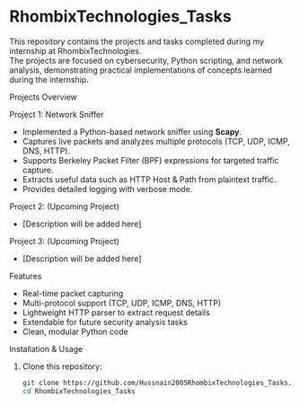 # RhombixTechnologies_Tasks

This repository contains the projects and tasks completed during my internship at RhombixTechnologies.  
The projects are focused on cybersecurity, Python scripting, and network analysis, demonstrating practical implementations of concepts learned during the internship.



Projects Overview

 Project 1: Network Sniffer
- Implemented a Python-based network sniffer using **Scapy**.
- Captures live packets and analyzes multiple protocols (TCP, UDP, ICMP, DNS, HTTP).
- Supports Berkeley Packet Filter (BPF) expressions for targeted traffic capture.
- Extracts useful data such as HTTP Host & Path from plaintext traffic.
- Provides detailed logging with verbose mode.

 Project 2: (Upcoming Project)
- [Description will be added here]

 Project 3: (Upcoming Project)
- [Description will be added here]



 Features
- Real-time packet capturing  
- Multi-protocol support (TCP, UDP, ICMP, DNS, HTTP)  
- Lightweight HTTP parser to extract request details  
- Extendable for future security analysis tasks  
- Clean, modular Python code  


 Installation & Usage

1. Clone this repository:
   ```bash
   git clone https://github.com/Hussnain2005RhombixTechnologies_Tasks.git
   cd RhombixTechnologies_Tasks

